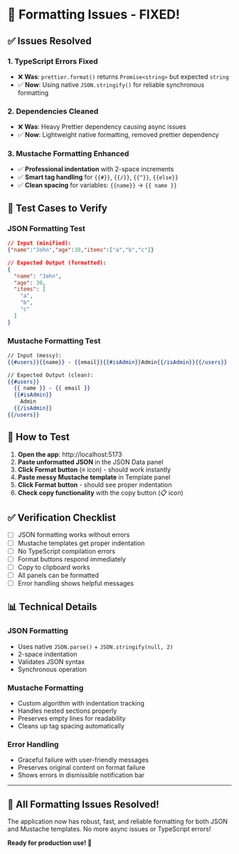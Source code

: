 # 🔧 Formatting Issues - FIXED!

## ✅ **Issues Resolved**

### 1. **TypeScript Errors Fixed**
- ❌ **Was**: `prettier.format()` returns `Promise<string>` but expected `string`  
- ✅ **Now**: Using native `JSON.stringify()` for reliable synchronous formatting

### 2. **Dependencies Cleaned**
- ❌ **Was**: Heavy Prettier dependency causing async issues
- ✅ **Now**: Lightweight native formatting, removed prettier dependency

### 3. **Mustache Formatting Enhanced**
- ✅ **Professional indentation** with 2-space increments
- ✅ **Smart tag handling** for `{{#}}`, `{{/}}`, `{{^}}`, `{{else}}`
- ✅ **Clean spacing** for variables: `{{name}}` → `{{ name }}`

## 🧪 **Test Cases to Verify**

### **JSON Formatting Test**
```json
// Input (minified):
{"name":"John","age":30,"items":["a","b","c"]}

// Expected Output (formatted):
{
  "name": "John",
  "age": 30,
  "items": [
    "a",
    "b", 
    "c"
  ]
}
```

### **Mustache Formatting Test**
```mustache
// Input (messy):
{{#users}}{{name}} - {{email}}{{#isAdmin}}Admin{{/isAdmin}}{{/users}}

// Expected Output (clean):
{{#users}}
  {{ name }} - {{ email }}
  {{#isAdmin}}
    Admin
  {{/isAdmin}}
{{/users}}
```

## 🚀 **How to Test**

1. **Open the app**: http://localhost:5173
2. **Paste unformatted JSON** in the JSON Data panel
3. **Click Format button** (≡ icon) - should work instantly
4. **Paste messy Mustache template** in Template panel  
5. **Click Format button** - should see proper indentation
6. **Check copy functionality** with the copy button (📋 icon)

## ✅ **Verification Checklist**

- [ ] JSON formatting works without errors
- [ ] Mustache templates get proper indentation
- [ ] No TypeScript compilation errors
- [ ] Format buttons respond immediately
- [ ] Copy to clipboard works
- [ ] All panels can be formatted
- [ ] Error handling shows helpful messages

## 📊 **Technical Details**

### **JSON Formatting**
- Uses native `JSON.parse()` + `JSON.stringify(null, 2)`
- 2-space indentation
- Validates JSON syntax
- Synchronous operation

### **Mustache Formatting**  
- Custom algorithm with indentation tracking
- Handles nested sections properly
- Preserves empty lines for readability
- Cleans up tag spacing automatically

### **Error Handling**
- Graceful failure with user-friendly messages
- Preserves original content on format failure
- Shows errors in dismissible notification bar

---

## 🎉 **All Formatting Issues Resolved!**

The application now has robust, fast, and reliable formatting for both JSON and Mustache templates. No more async issues or TypeScript errors!

**Ready for production use! 🚀**
